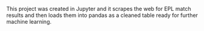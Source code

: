 This project was created in Jupyter and it scrapes the web for EPL match results and then loads them into pandas as a cleaned table ready for further machine learning. 
